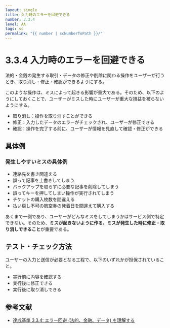 ```yaml
---
layout: single
title: 入力時のエラーを回避できる
number: 3.3.4
level: AA
tags: sc
permalink: "{{ number | scNumberToPath }}/"
---
```


# 3.3.4 入力時のエラーを回避できる

法的・金銭の発生する取引・データの修正や削除に関わる操作をユーザーが行うとき、取り消し・修正・確認ができるようにする。

このような操作は、ミスによって起きる影響が重大である。そのため、以下のようにしておくことで、ユーザーがミスした時にユーザーが重大な損益を被らないようにする。

- 取り消し：操作を取り消すことができる
- 修正：入力したデータのエラーがチェックされ、ユーザーが修正できる
- 確認：操作を完了する前に、ユーザーが情報を見直して確認・修正ができる

## 具体例

### 発生しやすいミスの具体例

- 連絡先を書き間違える
- 誤って記事を上書きしてしまう
- バックアップを取らずに必要な記事を削除してしまう
- 誤ってキーを押してしまい操作が実行されてしまう
- チケットの購入枚数を間違える
- 払い戻し不可の航空券の発着日を間違えて購入する

あくまで一例であり、ユーザーがどんなミスをしてしまうかはサービス側で特定できない。そのため、**ミスが起きないように作る、ミスが発生した時に修正・取り消しできること**が重要である。

## テスト・チェック方法

ユーザーの入力と送信が必要となる工程で、以下のいずれかが担保されていること。

- 実行前に内容を確認する
- 実行後に修正できる
- 実行後に取り消しできる

## 参考文献

- [達成基準 3.3.4: エラー回避 (法的、金融、データ) を理解する](https://waic.jp/docs/WCAG21/Understanding/error-prevention-legal-financial-data.html)
